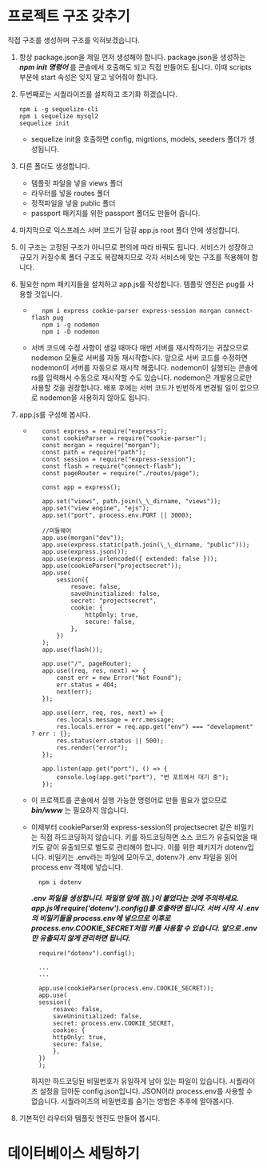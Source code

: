 # 프로젝트 구조 갖추기

직접 구조를 생성하며 구조를 익혀보겠습니다.

1.  항상 package.json을 제일 먼저 생성해야 합니다. package.json을 생성하는 **_npm init 명령어_** 를 콘솔에서 호출해도 되고 직접 만들어도 됩니다. 이때 scripts 부분에 start 속성은 잊지 말고 넣어줘야 합니다.

2.  두번째로는 시퀄라이즈를 설치하고 초기화 하겠습니다.

    ```
    npm i -g sequelize-cli
    npm i sequelize mysql2
    sequelize init
    ```

    - sequelize init을 호출하면 config, migrtions, models, seeders 폴더가 생성됩니다.

3.  다른 폴더도 생성합니다.

    - 템플릿 파일을 넣을 views 폴더
    - 라우터를 넣을 routes 폴더
    - 정적파일을 넣을 public 폴더
    - passport 패키지를 위한 passport 폴더도 만들어 줍니다.

4.  마지막으로 익스프레스 서버 코드가 담길 app.js root 폴더 안에 생성합니다.

5.  이 구조는 고정된 구조가 아니므로 편의에 따라 바꿔도 됩니다. 서비스가 성장하고 규모가 커질수록 폴더 구조도 복잡해지므로 각자 서비스에 맞는 구조를 적용해야 합니다.

6.  필요한 npm 패키지들을 설치하고 app.js를 작성합니다. 템플릿 엔진은 pug를 사용할 것입니다.

    - ```
         npm i express cookie-parser express-session morgan connect-flash pug
         npm i -g nodemon
         npm i -D nodemon
      ```
    - 서버 코드에 수정 사항이 생길 때마다 매번 서버를 재시작하기는 귀찮으므로 nodemon 모듈로 서버를 자동 재시작합니다. 앞으로 서버 코드를 수정하면 nodemon이 서버를 자동으로 재시작 해줍니다. nodemon이 실행되는 콘솔에 rs를 입력해서 수동으로 재시작할 수도 있습니다. nodemon은 개발용으로만 사용할 것을 권장합니다. 배포 후에는 서버 코드가 빈번하게 변경될 일이 없으므로 nodemon을 사용하지 않아도 됩니다.

7.  app.js를 구성해 봅시다.

    - ```
         const express = require("express");
         const cookieParser = require("cookie-parser");
         const morgan = require("morgan");
         const path = require("path");
         const session = require("express-session");
         const flash = require("connect-flash");
         const pageRouter = require("./routes/page");

         const app = express();

         app.set("views", path.join(\_\_dirname, "views"));
         app.set("view engine", "ejs");
         app.set("port", process.env.PORT || 3000);

         //미들웨어
         app.use(morgan("dev"));
         app.use(express.static(path.join(\_\_dirname, "public")));
         app.use(express.json());
         app.use(express.urlencoded({ extended: false }));
         app.use(cookieParser("projectsecret"));
         app.use(
             session({
                 resave: false,
                 saveUninitialized: false,
                 secret: "projectsecret",
                 cookie: {
                     httpOnly: true,
                     secure: false,
                 },
             })
         );
         app.use(flash());

         app.use("/", pageRouter);
         app.use((req, res, next) => {
             const err = new Error("Not Found");
             err.status = 404;
             next(err);
         });

         app.use((err, req, res, next) => {
             res.locals.message = err.message;
             res.locals.error = req.app.get("env") === "development" ? err : {};
             res.status(err.status || 500);
             res.render("error");
         });

         app.listen(app.get("port"), () => {
             console.log(app.get("port"), "번 포트에서 대기 중");
         });
      ```

    - 이 프로젝트를 콘솔에서 실행 가능한 명령어로 만들 필요가 없으므로 **_bin/www_** 는 필요하지 않습니다.
    - 이제부터 cookieParser와 express-session의 projectsecret 같은 비밀키는 직접 하드코딩하지 않습니다. 키를 하드코딩하면 소스 코드가 유출되었을 때 키도 같이 유출되므로 별도로 관리해야 합니다. 이를 위한 패키지가 dotenv입니다. 비밀키는 .env라는 파일에 모아두고, dotenv가 .env 파일을 읽어 process.env 객체에 넣습니다.

      ```
        npm i dotenv
      ```

      **_.env 파일을 생성합니다. 파일명 앞에 점(.)이 붙었다는 것에 주의하세요.
      app.js에 require('dotenv').config()를 호출하면 됩니다. 서버 시작 시 .env의 비밀키들을 process.env에 넣으므로 이후로 process.env.COOKIE_SECRET처럼 키를 사용할 수 있습니다. 앞으로 .env만 유출되지 않게 관리하면 됩니다._**

      ```
        require("dotenv").config();

        ...
        ...

        app.use(cookieParser(process.env.COOKIE_SECRET));
        app.use(
        session({
            resave: false,
            saveUninitialized: false,
            secret: process.env.COOKIE_SECRET,
            cookie: {
            httpOnly: true,
            secure: false,
            },
        })
        );
      ```

      하지만 하드코딩된 비밀번호가 유일하게 남아 있는 파일이 있습니다. 시퀄라이즈 설정을 담아둔 config.json입니다. JSON이라 process.env를 사용할 수 없습니다. 시퀄라이즈의 비밀번호를 숨기는 방법은 추후에 알아봅시다.

8.  기본적인 라우터와 템플릿 엔진도 만들어 봅시다.

# 데이터베이스 세팅하기
